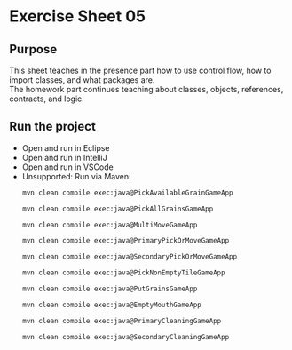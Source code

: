 # Exercise Sheet 05

## Purpose

This sheet teaches in the presence part how to use control flow, how to import classes, and what packages are.  
The homework part continues teaching about classes, objects, references, contracts, and logic.

## Run the project
- Open and run in Eclipse
- Open and run in IntelliJ
- Open and run in VSCode
- Unsupported: Run via Maven:
  ```sh
  mvn clean compile exec:java@PickAvailableGrainGameApp
  ```
  ```sh
  mvn clean compile exec:java@PickAllGrainsGameApp
  ```
  ```sh
  mvn clean compile exec:java@MultiMoveGameApp
  ```
  ```sh
  mvn clean compile exec:java@PrimaryPickOrMoveGameApp
  ```
  ```sh
  mvn clean compile exec:java@SecondaryPickOrMoveGameApp
  ```
  ```sh
  mvn clean compile exec:java@PickNonEmptyTileGameApp
  ```
  ```sh
  mvn clean compile exec:java@PutGrainsGameApp
  ```
  ```sh
  mvn clean compile exec:java@EmptyMouthGameApp
  ```
  ```sh
  mvn clean compile exec:java@PrimaryCleaningGameApp
  ```
  ```sh
  mvn clean compile exec:java@SecondaryCleaningGameApp
  ```
  
